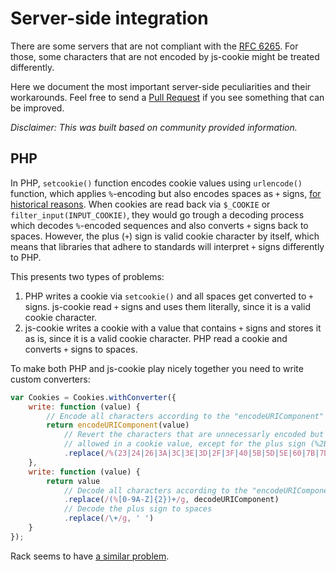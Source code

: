 # Server-side integration

There are some servers that are not compliant with the [RFC 6265](http://tools.ietf.org/html/rfc6265). For those, some characters that are not encoded by js-cookie might be treated differently.

Here we document the most important server-side peculiarities and their workarounds. Feel free to send a [Pull Request](https://github.com/js-cookie/js-cookie/blob/master/CONTRIBUTING.md#pull-requests) if you see something that can be improved.

*Disclaimer: This was built based on community provided information.*

## PHP

In PHP, `setcookie()` function encodes cookie values using `urlencode()` function, which applies `%`-encoding but also encodes spaces as `+` signs, [for historical reasons](http://php.net/manual/en/function.urlencode.php#function.urlencode). When cookies are read back via `$_COOKIE` or `filter_input(INPUT_COOKIE)`, they would go trough a decoding process which decodes `%`-encoded sequences and also converts `+` signs back to spaces. However, the plus (`+`) sign is valid cookie character by itself, which means that libraries that adhere to standards will interpret `+` signs differently to PHP.

This presents two types of problems:

1. PHP writes a cookie via `setcookie()` and all spaces get converted to `+` signs. js-cookie read `+` signs and uses them literally, since it is a valid cookie character.
2. js-cookie writes a cookie with a value that contains `+` signs and stores it as is, since it is a valid cookie character. PHP read a cookie and converts `+` signs to spaces.

To make both PHP and js-cookie play nicely together you need to write custom converters:

```javascript
var Cookies = Cookies.withConverter({
    write: function (value) {
        // Encode all characters according to the "encodeURIComponent" spec
        return encodeURIComponent(value)
            // Revert the characters that are unnecessarly encoded but are
            // allowed in a cookie value, except for the plus sign (%2B)
            .replace(/%(23|24|26|3A|3C|3E|3D|2F|3F|40|5B|5D|5E|60|7B|7D|7C)/g, decodeURIComponent);
    },
    write: function (value) {
        return value
            // Decode all characters according to the "encodeURIComponent" spec
            .replace(/(%[0-9A-Z]{2})+/g, decodeURIComponent)
            // Decode the plus sign to spaces
            .replace(/\+/g, ' ')
    }
});
```

Rack seems to have [a similar problem](https://github.com/js-cookie/js-cookie/issues/70#issuecomment-132503017).